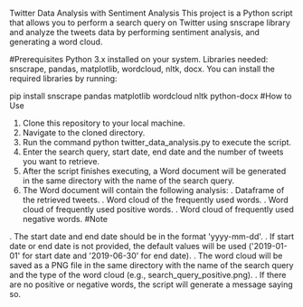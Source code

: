 Twitter Data Analysis with Sentiment Analysis
This project is a Python script that allows you to perform a search query on Twitter using snscrape library and analyze the tweets data by performing sentiment analysis, and generating a word cloud.

#Prerequisites
Python 3.x installed on your system.
Libraries needed: snscrape, pandas, matplotlib, wordcloud, nltk, docx.
You can install the required libraries by running:


pip install snscrape pandas matplotlib wordcloud nltk python-docx
#How to Use
1. Clone this repository to your local machine.
2. Navigate to the cloned directory.
3. Run the command python twitter_data_analysis.py to execute the script.
4. Enter the search query, start date, end date and the number of tweets you want to retrieve.
5. After the script finishes executing, a Word document will be generated in the same directory with the name of the search query.
6. The Word document will contain the following analysis:
  . Dataframe of the retrieved tweets.
  . Word cloud of the frequently used words.
  . Word cloud of frequently used positive words.
  . Word cloud of frequently used negative words.
#Note

. The start date and end date should be in the format 'yyyy-mm-dd'.
. If start date or end date is not provided, the default values will be used ('2019-01-01' for start date and '2019-06-30' for end date).
. The word cloud will be saved as a PNG file in the same directory with the name of the search query and the type of the word cloud (e.g., search_query_positive.png).
. If there are no positive or negative words, the script will generate a message saying so.
